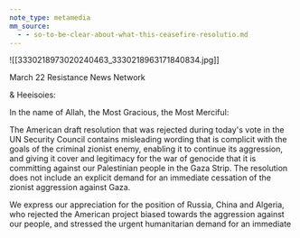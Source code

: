 ```yaml
---
note_type: metamedia
mm_source:
  - - so-to-be-clear-about-what-this-ceasefire-resolutio.md
---
```


![[3330218973020240463_3330218963171840834.jpg]]

March 22
Resistance News Network

& Heeisoies:

In the name of Allah, the Most Gracious,
the Most Merciful:

The American draft resolution that was
rejected during today's vote in the UN
Security Council contains misleading
wording that is complicit with the goals of
the criminal zionist enemy, enabling it to
continue its aggression, and giving it
cover and legitimacy for the war of
genocide that it is committing against our
Palestinian people in the Gaza Strip. The
resolution does not include an explicit
demand for an immediate cessation of the
zionist aggression against Gaza.

We express our appreciation for the
position of Russia, China and Algeria, who
rejected the American project biased
towards the aggression against our
people, and stressed the urgent
humanitarian demand for an immediate

